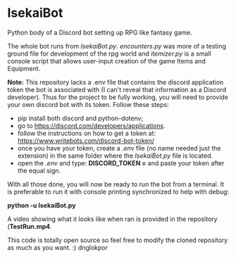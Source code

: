 # IsekaiBot
Python body of a Discord bot setting up RPG like fantasy game.

The whole bot runs from *IsekaiBot.py*. *encounters.py* was more of a testing ground file for development of the rpg world and *itemizer.py* is a small console script that allows user-input creation of the game Items and Equipment.

**Note:** This repository lacks a .env file that contains the discord application token the bot is associated with (I can't reveal that information as a Discord developer). Thus for the project to be fully working, you will need to provide your own discord bot with its token. Follow these steps:
- pip install both discord and python-dotenv;
- go to https://discord.com/developers/applications.
- follow the instructions on how to get a token at: https://www.writebots.com/discord-bot-token/
- once you have your token, create a *.env* file (no name needed just the extension) in the same folder where the *IsekaiBot.py* file is located.
- open the *.env* and type: **DISCORD_TOKEN =** and paste your token after the equal sign.

With all those done, you will now be ready to run the bot from a terminal.
It is preferable to run it with console printing synchronized to help with debug:

**python -u IsekaiBot.py**

A video showing what it looks like when ran is provided in the repository (**TestRun.mp4**.

This code is totally open source so feel free to modify the cloned repository as much as you want. :)
dnglokpor
